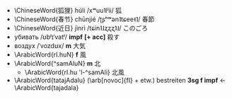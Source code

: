 * \ChineseWord{狐狸} húli /xʷuu˥lʲii/ 狐
* \ChineseWord{春节} chūnjié /ʈʂʰʷən˥tɕee˧˥/ 春節
* \ChineseWord{近日} jìnrì /tɕin˥˩ʐʐʐ˥˩/ このごろ
* убивать /ʊbʲɪˈvatʲ/ __impf__ __[+ acc]__ 殺す
* воздух /ˈvozdʊx/ __m__ 大気
* \ArabicWord{rI.huN} __f__ 風
* \ArabicWord{^samAluN} __m__ 北
    * \ArabicWord{rI.hu 'l-^samAli} 北風
* \ArabicWord{tatajAdalu} (\arb[novoc]{fI} + etw.) bestreiten __3sg f impf__
    ← \ArabicWord{tajadala}

